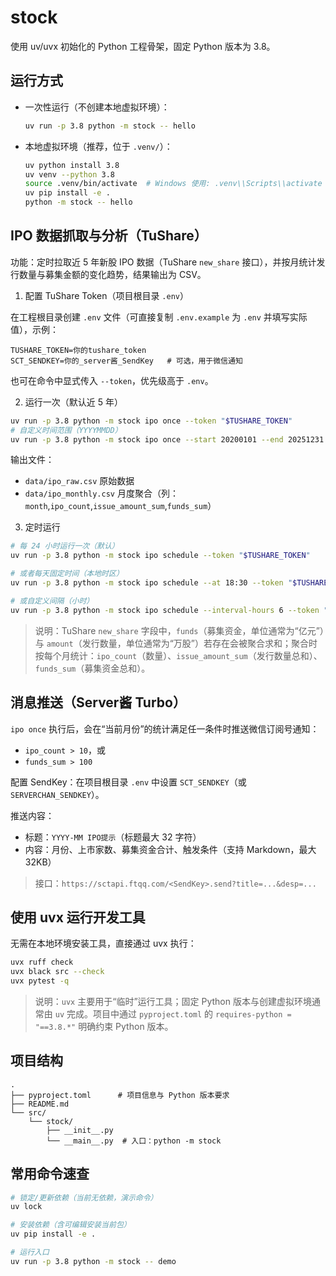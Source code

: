 # stock

使用 uv/uvx 初始化的 Python 工程骨架，固定 Python 版本为 3.8。

## 运行方式

- 一次性运行（不创建本地虚拟环境）：
  ```bash
  uv run -p 3.8 python -m stock -- hello
  ```

- 本地虚拟环境（推荐，位于 `.venv/`）：
  ```bash
  uv python install 3.8
  uv venv --python 3.8
  source .venv/bin/activate  # Windows 使用: .venv\\Scripts\\activate
  uv pip install -e .
  python -m stock -- hello
  ```

## IPO 数据抓取与分析（TuShare）

功能：定时拉取近 5 年新股 IPO 数据（TuShare `new_share` 接口），并按月统计发行数量与募集金额的变化趋势，结果输出为 CSV。

1) 配置 TuShare Token（项目根目录 `.env`）

在工程根目录创建 `.env` 文件（可直接复制 `.env.example` 为 `.env` 并填写实际值），示例：

```
TUSHARE_TOKEN=你的tushare_token
SCT_SENDKEY=你的_server酱_SendKey   # 可选，用于微信通知
```

也可在命令中显式传入 `--token`，优先级高于 `.env`。

2) 运行一次（默认近 5 年）

```bash
uv run -p 3.8 python -m stock ipo once --token "$TUSHARE_TOKEN"
# 自定义时间范围（YYYYMMDD）
uv run -p 3.8 python -m stock ipo once --start 20200101 --end 20251231 --token "$TUSHARE_TOKEN"
```

输出文件：
- `data/ipo_raw.csv` 原始数据
- `data/ipo_monthly.csv` 月度聚合（列：`month`,`ipo_count`,`issue_amount_sum`,`funds_sum`）

3) 定时运行

```bash
# 每 24 小时运行一次（默认）
uv run -p 3.8 python -m stock ipo schedule --token "$TUSHARE_TOKEN"

# 或者每天固定时间（本地时区）
uv run -p 3.8 python -m stock ipo schedule --at 18:30 --token "$TUSHARE_TOKEN"

# 或自定义间隔（小时）
uv run -p 3.8 python -m stock ipo schedule --interval-hours 6 --token "$TUSHARE_TOKEN"
```

> 说明：TuShare `new_share` 字段中，`funds`（募集资金，单位通常为“亿元”）与 `amount`（发行数量，单位通常为“万股”）若存在会被聚合求和；聚合时按每个月统计：`ipo_count`（数量）、`issue_amount_sum`（发行数量总和）、`funds_sum`（募集资金总和）。

## 消息推送（Server酱 Turbo）

`ipo once` 执行后，会在“当前月份”的统计满足任一条件时推送微信订阅号通知：

- `ipo_count > 10`，或
- `funds_sum > 100`

配置 SendKey：在项目根目录 `.env` 中设置 `SCT_SENDKEY`（或 `SERVERCHAN_SENDKEY`）。

推送内容：

- 标题：`YYYY-MM IPO提示`（标题最大 32 字符）
- 内容：月份、上市家数、募集资金合计、触发条件（支持 Markdown，最大 32KB）

> 接口：`https://sctapi.ftqq.com/<SendKey>.send?title=...&desp=...`

## 使用 uvx 运行开发工具

无需在本地环境安装工具，直接通过 uvx 执行：

```bash
uvx ruff check
uvx black src --check
uvx pytest -q
```

> 说明：`uvx` 主要用于“临时”运行工具；固定 Python 版本与创建虚拟环境通常由 `uv` 完成。项目中通过 `pyproject.toml` 的 `requires-python = "==3.8.*"` 明确约束 Python 版本。

## 项目结构

```
.
├── pyproject.toml      # 项目信息与 Python 版本要求
├── README.md
└── src/
    └── stock/
        ├── __init__.py
        └── __main__.py  # 入口：python -m stock
```

## 常用命令速查

```bash
# 锁定/更新依赖（当前无依赖，演示命令）
uv lock

# 安装依赖（含可编辑安装当前包）
uv pip install -e .

# 运行入口
uv run -p 3.8 python -m stock -- demo
```
